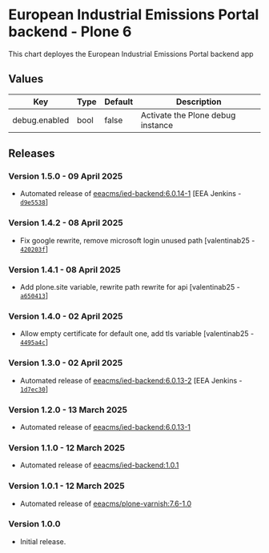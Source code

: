# European Industrial Emissions Portal backend - Plone 6

This chart deployes the European Industrial Emissions Portal backend app

## Values

| Key           | Type | Default | Description                       |
| ------------- | ---- | ------- | --------------------------------- |
| debug.enabled | bool | false   | Activate the Plone debug instance |

## Releases

### Version 1.5.0 - 09 April 2025
- Automated release of [eeacms/ied-backend:6.0.14-1](https://github.com/eea/ied-backend/releases) [EEA Jenkins - [`d9e5538`](https://github.com/eea/helm-charts/commit/d9e5538562ec478d1f834e36da74864786175549)]

### Version 1.4.2 - 08 April 2025
- Fix google rewrite, remove microsoft login unused path [valentinab25 - [`420203f`](https://github.com/eea/helm-charts/commit/420203f066a45b39b9b09a4ce3c7088513fd1274)]

### Version 1.4.1 - 08 April 2025
- Add plone.site variable, rewrite path rewrite for api [valentinab25 - [`a650413`](https://github.com/eea/helm-charts/commit/a6504138608dc802014553d150e0d7d45eede6ff)]

### Version 1.4.0 - 02 April 2025
- Allow empty certificate for default one, add tls variable [valentinab25 - [`4495a4c`](https://github.com/eea/helm-charts/commit/4495a4c12ec5772f7dc45a1d1ed3b421f57e5441)]

### Version 1.3.0 - 02 April 2025
- Automated release of [eeacms/ied-backend:6.0.13-2](https://github.com/eea/ied-backend/releases) [EEA Jenkins - [`1d7ec30`](https://github.com/eea/helm-charts/commit/1d7ec30dbeefe9f358f2e99d8f7d73c983966cb8)]

### Version 1.2.0 - 13 March 2025
- Automated release of [eeacms/ied-backend:6.0.13-1](https://github.com/eea/ied-backend/releases)

### Version 1.1.0 - 12 March 2025
- Automated release of [eeacms/ied-backend:1.0.1](https://github.com/eea/ied-backend/releases)

### Version 1.0.1 - 12 March 2025
- Automated release of [eeacms/plone-varnish:7.6-1.0](https://github.com/eea/plone-varnish/releases)

### Version 1.0.0

- Initial release.
